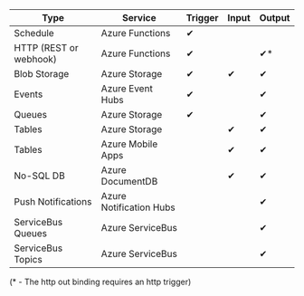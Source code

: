 Type | Service | Trigger | Input | Output 
-----|---------|---------|-------|--------
Schedule | Azure Functions | &#10004; |  | 
HTTP (REST or webhook) | Azure Functions | &#10004; |  | &#10004;\*
Blob Storage | Azure Storage | &#10004; | &#10004; | &#10004; 
Events | Azure Event Hubs | &#10004; | | &#10004;
Queues | Azure Storage | &#10004; |  | &#10004;
Tables | Azure Storage |  | &#10004; | &#10004;
Tables | Azure Mobile Apps |  | &#10004; | &#10004;
No-SQL DB | Azure DocumentDB |  | &#10004; | &#10004;
Push Notifications | Azure Notification Hubs | | | &#10004;
ServiceBus Queues | Azure ServiceBus | | | &#10004;
ServiceBus Topics | Azure ServiceBus | | | &#10004;

(\* - The http out binding requires an http trigger)
